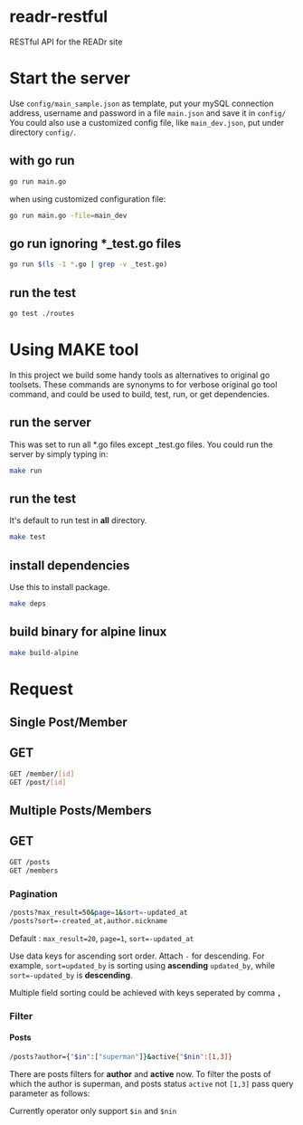 # readr-restful
RESTful API for the READr site

# Start the server 

Use `config/main_sample.json` as template, put your mySQL connection address, username and password in a file `main.json` and save it in `config/` 
You could also use a customized config file, like `main_dev.json`, put under directory `config/`.


## with go run

```bash
go run main.go
```

when using customized configuration file:

```bash 
go run main.go -file=main_dev
```

## go run ignoring *_test.go files

```bash
go run $(ls -1 *.go | grep -v _test.go)
```

## run the test
```bash
go test ./routes
```

# Using **MAKE** tool

In this project we build some handy tools as alternatives to original go toolsets. These commands are synonyms to for verbose original go tool command, and could be used to build, test, run, or get dependencies.

## run the server
This was set to run all *.go files except _test.go files. You could run the server by simply typing in:

```bash
make run
```

## run the test
It's default to run test in **all** directory.

```bash
make test
```

## install dependencies
Use this to install package.

```bash
make deps
```


## build binary for alpine linux

```bash
make build-alpine
```

# Request

## Single Post/Member

## GET
```bash
GET /member/[id]
GET /post/[id]
```

## Multiple Posts/Members

## GET
```bash
GET /posts
GET /members
```

### Pagination

```bash
/posts?max_result=50&page=1&sort=-updated_at
/posts?sort=-created_at,author.nickname
```

Default : `max_result=20`, `page=1`, `sort=-updated_at`

Use data keys for ascending sort order. Attach `-` for descending. For example, `sort=updated_by` is sorting using **ascending** `updated_by`, while `sort=-updated_by` is **descending**.

Multiple field sorting could be achieved with keys seperated by comma **`,`**

### Filter

#### Posts

```bash
/posts?author={"$in":["superman"]}&active{"$nin":[1,3]}
```

There are posts filters for **author** and **active** now.
To filter the posts of which the author is superman, and posts status `active` not `[1,3]` pass query parameter as follows:

Currently operator only support `$in` and `$nin`
